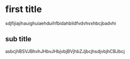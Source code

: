 # first title
sdjfijiajihauighuiaehduihfbidahbildfvdvhvxhbcjbadvhi
## sub title
asbcjhBSVJBhvhJHbvJHbjvbjBVjhbZJjbcjhsdjvbjhCBJbcj
